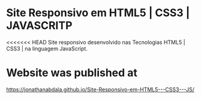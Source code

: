 # Site Responsivo em HTML5 | CSS3 | JAVASCRITP

<<<<<<< HEAD
 Site responsivo desenvolvido nas Tecnologias HTML5 | CSS3 | na linguagem JavaScript.

 
# Website was published at 
https://jonathanabdala.github.io/Site-Responsivo-em-HTML5---CSS3---JS/

